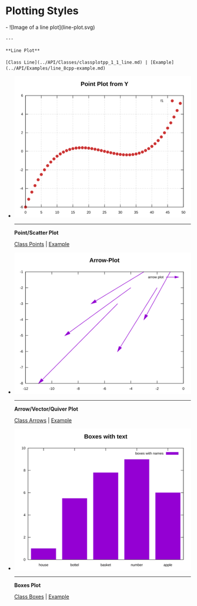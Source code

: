 Plotting Styles
===============


<div class="grid cards" markdown>
-   ![Image of a line plot](line-plot.svg)

    ---
    
	**Line Plot**
	
	[Class Line](../API/Classes/classplotpp_1_1_line.md) | [Example](../API/Examples/line_8cpp-example.md)

-   ![Image of a point plot](point-plot.svg)

    ---

    **Point/Scatter Plot**  
	
	[Class Points](../API/Classes/classplotpp_1_1_points.md) | [Example](../API/Examples/points_8cpp-example.md)

-   ![Image of a arrow plot](arrows-plot.svg)

    ---

    **Arrow/Vector/Quiver Plot**  
	
	[Class Arrows](../API/Classes/classplotpp_1_1_arrows.md) | [Example](../API/Examples/arrows_8cpp-example.md)
	
-   ![Image of a boxes plot](boxes-with-named-xtics-plot.svg)

    ---

    **Boxes Plot**  
	
	[Class Boxes](../API/Classes/classplotpp_1_1_boxes.md) | [Example](../API/Examples/boxes_8cpp-example.md)

</div>

